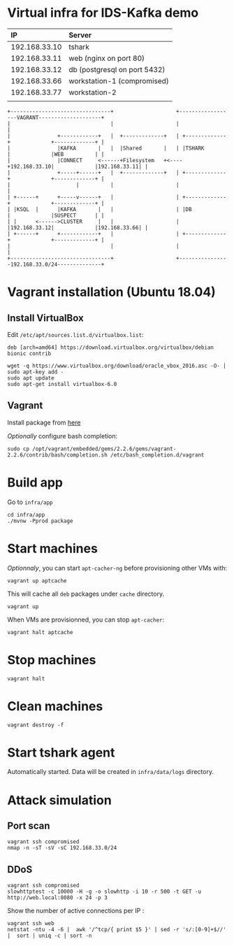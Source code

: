 # Virtual infra for IDS-Kafka demo

| IP            | Server                       |
|:--------------|:-----------------------------|
| 192.168.33.10 | tshark                       |
| 192.168.33.11 | web (nginx on port 80)       |
| 192.168.33.12 | db (postgresql on port 5432) |
| 192.168.33.66 | workstation-1 (compromised)  |
| 192.168.33.77 | workstation-2                |
|               |                              |

```
+--------------------------------+                    +------------------VAGRANT--------------------+
|                                |                    |                                             |
|               +------------+   |  +-------------+   | +-------------+             +-------------+ |
|               |KAFKA       |   |  |Shared       |   | |TSHARK       |             |WEB          | |
|               |CONNECT     <------+Filesystem   +<----+192.168.33.10|             |192.168.33.11| |
|               +-----+------+   |  +-------------+   | +-------------+             +-------------+ |
|                     |          |                    |                                             |
| +------+      +-----v------+   |                    | +-------------+             +-------------+ |
| |KSQL  |      |KAFKA       |   |                    | |DB           |             |SUSPECT      | |
| |      <------>CLUSTER     |   |                    | |192.168.33.12|             |192.168.33.66| |
| +------+      +------------+   |                    | +-------------+             +-------------+ |
|                                |                    |                                             |
+--------------------------------+                    +----------------192.168.33.0/24--------------+
```

# Vagrant installation (Ubuntu 18.04)

## Install VirtualBox

Edit `/etc/apt/sources.list.d/virtualbox.list`:
```
deb [arch=amd64] https://download.virtualbox.org/virtualbox/debian bionic contrib
```

```
wget -q https://www.virtualbox.org/download/oracle_vbox_2016.asc -O- | sudo apt-key add -
sudo apt update
sudo apt-get install virtualbox-6.0
```

## Vagrant

Install package from [here](https://releases.hashicorp.com/vagrant/2.2.6/vagrant_2.2.6_x86_64.deb)

*Optionally* configure bash completion:

```
sudo cp /opt/vagrant/embedded/gems/2.2.6/gems/vagrant-2.2.6/contrib/bash/completion.sh /etc/bash_completion.d/vagrant
```


# Build app

Go to `infra/app`
```
cd infra/app
./mvnw -Pprod package
```

# Start machines

_Optionnaly_, you can start `apt-cacher-ng` before provisioning other VMs with:

```
vagrant up aptcache
```
This will cache all `deb` packages under `cache` directory.


```
vagrant up
```

When VMs are provisionned, you can stop `apt-cacher`:

```
vagrant halt aptcache
```


# Stop machines

```
vagrant halt
```

# Clean machines

```
vagrant destroy -f
```

# Start tshark agent

Automatically started.
Data will be created in `infra/data/logs` directory.

# Attack simulation

## Port scan
```
vagrant ssh compromised
nmap -n -sT -sV -sC 192.168.33.0/24
```

## DDoS
```
vagrant ssh compromised
slowhttptest -c 10000 -H -g -o slowhttp -i 10 -r 500 -t GET -u http://web.local:8080 -x 24 -p 3

```

Show the number of active connections per IP :
```
vagrant ssh web
netstat -ntu -4 -6 |  awk '/^tcp/{ print $5 }' | sed -r 's/:[0-9]+$//' |  sort | uniq -c | sort -n
```
